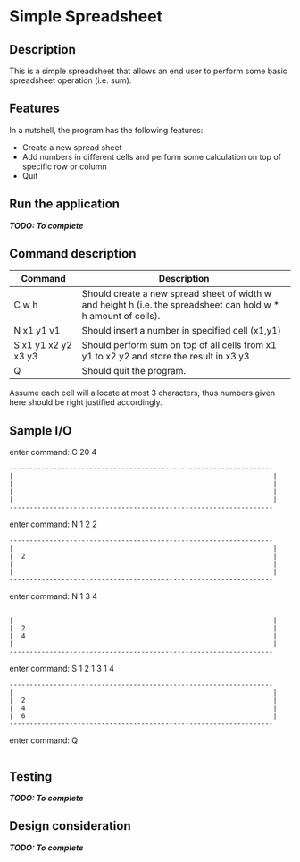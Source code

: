 # Simple Spreadsheet

## Description

This is a simple spreadsheet that allows an end user to perform some basic spreadsheet operation (i.e. sum).

## Features
In a nutshell, the program has the following features:
* Create a new spread sheet 
* Add numbers in different cells and perform some calculation on top of specific row or column
* Quit

## Run the application
***TODO: To complete***

## Command description

|Command            |Description        |
|-------------------|-------------------|
|C w h              |Should create a new spread sheet of width w and height h (i.e. the spreadsheet can hold w * h amount of cells).|
|N x1 y1 v1         |Should insert a number in specified cell (x1,y1)|
|S x1 y1 x2 y2 x3 y3|Should perform sum on top of all cells from x1 y1 to x2 y2 and store the result in x3 y3|
|Q                  |Should quit the program.|

Assume each cell will allocate at most 3 characters, thus numbers given here should be right justified accordingly.

## Sample I/O

enter command: C 20 4
```
------------------------------------------------------------------
|                                                                 |
|                                                                 |
|                                                                 |
|                                                                 |
------------------------------------------------------------------
```

enter command: N 1 2 2
```
------------------------------------------------------------------
|                                                                 |
|  2                                                              |
|                                                                 |
|                                                                 |
------------------------------------------------------------------
```

enter command: N 1 3 4
```
------------------------------------------------------------------
|                                                                 |
|  2                                                              |
|  4                                                              |
|                                                                 |
------------------------------------------------------------------
```

enter command: S 1 2 1 3 1 4
```
------------------------------------------------------------------
|                                                                 |
|  2                                                              |
|  4                                                              |
|  6                                                              |
------------------------------------------------------------------
```

enter command: Q
```
```

## Testing
***TODO: To complete***

## Design consideration
***TODO: To complete***